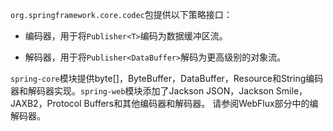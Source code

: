 `org.springframework.core.codec`包提供以下策略接口：

- 编码器，用于将`Publisher<T>`编码为数据缓冲区流。

- 解码器，用于将`Publisher<DataBuffer>`解码为更高级别的对象流。

`spring-core`模块提供byte[]，ByteBuffer，DataBuffer，Resource和String编码器和解码器实现。`spring-web`模块添加了Jackson JSON，Jackson Smile，JAXB2，Protocol Buffers和其他编码器和解码器。 请参阅WebFlux部分中的编解码器。